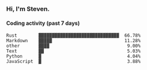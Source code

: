 ### Hi, I'm Steven.

#### Coding activity (past 7 days)
```
Rust        ▓▓▓▓▓▓▓▓▓▓▓▓▓▓▓▓▓▓▓▓▓▓▓▓▓▓▓▓▓▓  66.78%
Markdown    ▓▓▓▓▓                           11.28%
other       ▓▓▓▓                             9.00%
Text        ▓▓                               5.03%
Python      ▓                                4.04%
JavaScript  ▓                                3.88%
```
